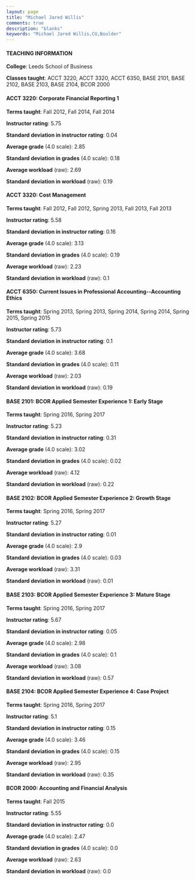 ```yaml
---
layout: page
title: "Michael Jared Willis" 
comments: true
description: "blanks"
keywords: "Michael Jared Willis,CU,Boulder"
---
```

<head>
<script src="https://ajax.googleapis.com/ajax/libs/jquery/2.1.3/jquery.min.js"></script>
<script src="https://dl.dropboxusercontent.com/s/pc42nxpaw1ea4o9/highcharts.js?dl=0"></script>
<!-- <script src="../assets/js/highcharts.js"></script> -->
<style type="text/css">@font-face {
	font-family: "Bebas Neue";
	src: url(https://www.filehosting.org/file/details/544349/BebasNeue Regular.otf) format("opentype");
	}
	h1.Bebas { 
		font-family: "Bebas Neue", Verdana, Tahoma;
	}
</style>
</head>
	   
#### TEACHING INFORMATION

**College**: Leeds School of Business

**Classes taught**: ACCT 3220, ACCT 3320, ACCT 6350, BASE 2101, BASE 2102, BASE 2103, BASE 2104, BCOR 2000

#### ACCT 3220: Corporate Financial Reporting 1

**Terms taught**: Fall 2012, Fall 2014, Fall 2014

**Instructor rating**: 5.75

**Standard deviation in instructor rating**: 0.04

**Average grade** (4.0 scale): 2.85

**Standard deviation in grades** (4.0 scale): 0.18

**Average workload** (raw): 2.69

**Standard deviation in workload** (raw): 0.19

#### ACCT 3320: Cost Management

**Terms taught**: Fall 2012, Fall 2012, Spring 2013, Fall 2013, Fall 2013

**Instructor rating**: 5.58

**Standard deviation in instructor rating**: 0.16

**Average grade** (4.0 scale): 3.13

**Standard deviation in grades** (4.0 scale): 0.19

**Average workload** (raw): 2.23

**Standard deviation in workload** (raw): 0.1

#### ACCT 6350: Current Issues in Professional Accounting--Accounting Ethics

**Terms taught**: Spring 2013, Spring 2013, Spring 2014, Spring 2014, Spring 2015, Spring 2015

**Instructor rating**: 5.73

**Standard deviation in instructor rating**: 0.1

**Average grade** (4.0 scale): 3.68

**Standard deviation in grades** (4.0 scale): 0.11

**Average workload** (raw): 2.03

**Standard deviation in workload** (raw): 0.19

#### BASE 2101: BCOR Applied Semester Experience 1: Early Stage

**Terms taught**: Spring 2016, Spring 2017

**Instructor rating**: 5.23

**Standard deviation in instructor rating**: 0.31

**Average grade** (4.0 scale): 3.02

**Standard deviation in grades** (4.0 scale): 0.02

**Average workload** (raw): 4.12

**Standard deviation in workload** (raw): 0.22

#### BASE 2102: BCOR Applied Semester Experience 2: Growth Stage

**Terms taught**: Spring 2016, Spring 2017

**Instructor rating**: 5.27

**Standard deviation in instructor rating**: 0.01

**Average grade** (4.0 scale): 2.9

**Standard deviation in grades** (4.0 scale): 0.03

**Average workload** (raw): 3.31

**Standard deviation in workload** (raw): 0.01

#### BASE 2103: BCOR Applied Semester Experience 3: Mature Stage

**Terms taught**: Spring 2016, Spring 2017

**Instructor rating**: 5.67

**Standard deviation in instructor rating**: 0.05

**Average grade** (4.0 scale): 2.98

**Standard deviation in grades** (4.0 scale): 0.1

**Average workload** (raw): 3.08

**Standard deviation in workload** (raw): 0.57

#### BASE 2104: BCOR Applied Semester Experience 4: Case Project

**Terms taught**: Spring 2016, Spring 2017

**Instructor rating**: 5.1

**Standard deviation in instructor rating**: 0.15

**Average grade** (4.0 scale): 3.46

**Standard deviation in grades** (4.0 scale): 0.15

**Average workload** (raw): 2.95

**Standard deviation in workload** (raw): 0.35

#### BCOR 2000: Accounting and Financial Analysis

**Terms taught**: Fall 2015

**Instructor rating**: 5.55

**Standard deviation in instructor rating**: 0.0

**Average grade** (4.0 scale): 2.47

**Standard deviation in grades** (4.0 scale): 0.0

**Average workload** (raw): 2.63

**Standard deviation in workload** (raw): 0.0

